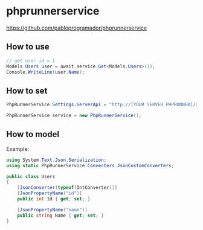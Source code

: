 # phprunnerservice
https://github.com/pabloprogramador/phprunnerservice

## How to use
```csharp
// get user id = 1
Models.Users user = await service.Get<Models.Users>(1);
Console.WriteLine(user.Name);
```

## How to set
```csharp
PhpRunnerService.Settings.ServerApi = "http://[YOUR SERVER PHPRUNNER]/api";

PhpRunnerService service = new PhpRunnerService();
```

## How to model

Example:
```csharp
using System.Text.Json.Serialization;
using static PhpRunnerService.Converters.JsonCustomConverters;

public class Users
{
    [JsonConverter(typeof(IntConverter))]
    [JsonPropertyName("id")]
    public int Id { get; set; }

    [JsonPropertyName("name")]
    public string Name { get; set; }
}
```
